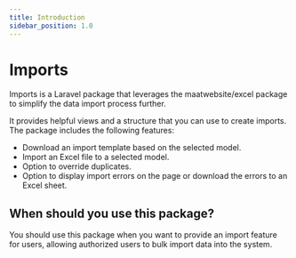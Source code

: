 ```yaml
---
title: Introduction
sidebar_position: 1.0
---
```


# Imports

Imports is a Laravel package that leverages the maatwebsite/excel package to simplify the data import process further.

It provides helpful views and a structure that you can use to create imports. The package includes the following features:

- Download an import template based on the selected model.
- Import an Excel file to a selected model.
- Option to override duplicates.
- Option to display import errors on the page or download the errors to an Excel sheet.

## When should you use this package?

You should use this package when you want to provide an import feature for users, allowing authorized users to bulk import data into the system.
